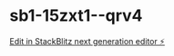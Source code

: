 # sb1-15zxt1--qrv4

[Edit in StackBlitz next generation editor ⚡️](https://stackblitz.com/~/github.com/ronaldbao/sb1-15zxt1--qrv4)